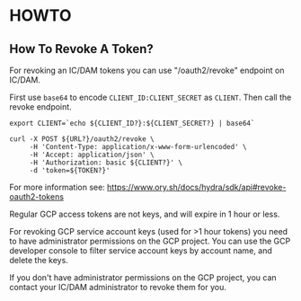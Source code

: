 # HOWTO


## How To Revoke A Token?

For revoking an IC/DAM tokens you can use "/oauth2/revoke" endpoint on IC/DAM.

First use `base64` to encode `CLIENT_ID:CLIENT_SECRET` as `CLIENT`. Then call
the revoke endpoint.

```
export CLIENT=`echo ${CLIENT_ID?}:${CLIENT_SECRET?} | base64`

curl -X POST ${URL?}/oauth2/revoke \
     -H 'Content-Type: application/x-www-form-urlencoded' \
     -H 'Accept: application/json' \
     -H 'Authorization: basic ${CLIENT?}' \
     -d 'token=${TOKEN?}'
```

For more information see:
https://www.ory.sh/docs/hydra/sdk/api#revoke-oauth2-tokens

Regular GCP access tokens are not keys, and will expire in 1 hour or less.

For revoking GCP service account keys (used for >1 hour tokens) you need to have
administrator permissions on the GCP project. You can use the GCP developer
console to filter service account keys by account name, and delete the keys.

If you don't have administrator permissions on the GCP project, you can contact
your IC/DAM administrator to revoke them for you.
